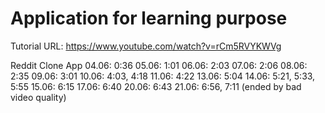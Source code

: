 # Application for learning purpose
Tutorial URL: https://www.youtube.com/watch?v=rCm5RVYKWVg

Reddit Clone App
04.06: 0:36
05.06: 1:01
06.06: 2:03
07.06: 2:06
08.06: 2:35
09.06: 3:01
10.06: 4:03, 4:18
11.06: 4:22
13.06: 5:04
14.06: 5:21, 5:33, 5:55
15.06: 6:15
17.06: 6:40
20.06: 6:43
21.06: 6:56, 7:11 (ended by bad video quality)